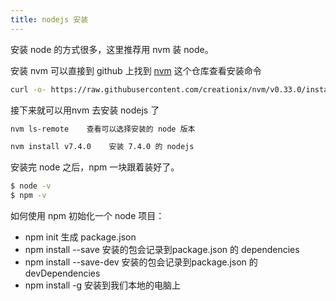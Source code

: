 ```yaml
---
title: nodejs 安装
---
```


安装 node 的方式很多，这里推荐用 nvm 装 node。

安装 nvm 可以直接到 github 上找到 [nvm](https://github.com/creationix/nvm#install-script) 这个仓库查看安装命令

```bash
curl -o- https://raw.githubusercontent.com/creationix/nvm/v0.33.0/install.sh | bash
```

接下来就可以用nvm 去安装 nodejs 了

```bash
nvm ls-remote    查看可以选择安装的 node 版本

nvm install v7.4.0    安装 7.4.0 的 nodejs

```

安装完 node 之后，npm 一块跟着装好了。

```bash
$ node -v
$ npm -v
```

如何使用 npm 初始化一个 node 项目：

- npm init 生成 package.json
- npm install <package name> --save 安装的包会记录到package.json 的 dependencies
- npm install <package name> --save-dev 安装的包会记录到package.json 的 devDependencies
- npm install <package name> -g 安装到我们本地的电脑上
